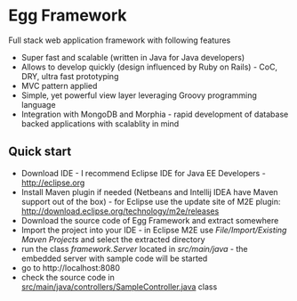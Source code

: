 Egg Framework
=============

Full stack web application framework with following features

 * Super fast and scalable (written in Java for Java developers)
 * Allows to develop quickly (design influenced by Ruby on Rails) - CoC, DRY, ultra fast prototyping
 * MVC pattern applied
 * Simple, yet powerful view layer leveraging Groovy programming language
 * Integration with MongoDB and Morphia - rapid development of database backed applications with scalablity in mind
 
Quick start
-----------

 * Download IDE - I recommend Eclipse IDE for Java EE Developers - http://eclipse.org
 * Install Maven plugin if needed (Netbeans and Intellij IDEA have Maven support out of the box) - for Eclipse use the update site of M2E plugin: http://download.eclipse.org/technology/m2e/releases
 * Download the source code of Egg Framework and extract somewhere
 * Import the project into your IDE - in Eclipse M2E use _File/Import/Existing Maven Projects_ and select the extracted directory
 * run the class _framework.Server_ located in _src/main/java_ - the embedded server with sample code will be started 
 * go to http://localhost:8080
 * check the source code in [src/main/java/controllers/SampleController.java](EggFramework/blob/master/src/main/java/controllers/SampleController.java) class
 
